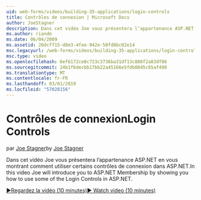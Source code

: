```yaml
---
uid: web-forms/videos/building-35-applications/login-controls
title: Contrôles de connexion | Microsoft Docs
author: JoeStagner
description: Dans cet vidéo Joe vous présentera l’appartenance ASP.NET en vous montrant comment utiliser certains contrôles de connexion dans ASP.NET.
ms.author: riande
ms.date: 06/04/2009
ms.assetid: 20dcff15-d8e3-4fee-942e-50fd8bc02e14
msc.legacyurl: /web-forms/videos/building-35-applications/login-controls
msc.type: video
ms.openlocfilehash: 6ef6172ce8c723c3736ba31df13c886f2a83df06
ms.sourcegitcommit: 24b1f6decbb17bb22a45166e5fdb0845c65af498
ms.translationtype: MT
ms.contentlocale: fr-FR
ms.lasthandoff: 03/01/2019
ms.locfileid: "57028156"
---
```

<a name="login-controls"></a><span data-ttu-id="8a90b-103">Contrôles de connexion</span><span class="sxs-lookup"><span data-stu-id="8a90b-103">Login Controls</span></span>
====================
<span data-ttu-id="8a90b-104">par [Joe Stagner](https://github.com/JoeStagner)</span><span class="sxs-lookup"><span data-stu-id="8a90b-104">by [Joe Stagner](https://github.com/JoeStagner)</span></span>

<span data-ttu-id="8a90b-105">Dans cet vidéo Joe vous présentera l’appartenance ASP.NET en vous montrant comment utiliser certains contrôles de connexion dans ASP.NET.</span><span class="sxs-lookup"><span data-stu-id="8a90b-105">In this video Joe will introduce you to ASP.NET Membership by showing you how to use some of the Login Controls in ASP.NET.</span></span>

[<span data-ttu-id="8a90b-106">&#9654;Regardez la vidéo (10 minutes)</span><span class="sxs-lookup"><span data-stu-id="8a90b-106">&#9654; Watch video (10 minutes)</span></span>](https://channel9.msdn.com/Blogs/ASP-NET-Site-Videos/login-controls)
